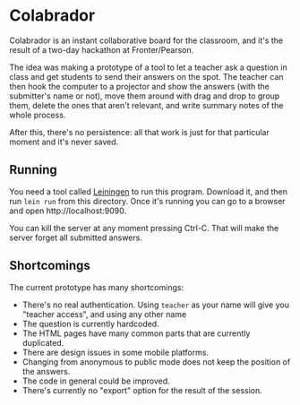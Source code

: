 Colabrador
==========

Colabrador is an instant collaborative board for the classroom, and
it's the result of a two-day hackathon at Fronter/Pearson.

The idea was making a prototype of a tool to let a teacher ask a
question in class and get students to send their answers on the
spot. The teacher can then hook the computer to a projector and show
the answers (with the submitter's name or not), move them around with
drag and drop to group them, delete the ones that aren't relevant, and
write summary notes of the whole process.

After this, there's no persistence: all that work is just for that
particular moment and it's never saved.

Running
-------
You need a tool called [Leiningen](http://leiningen.org/) to run this
program. Download it, and then run `lein run` from this
directory. Once it's running you can go to a browser and open
http://localhost:9090.

You can kill the server at any moment pressing Ctrl-C. That will make
the server forget all submitted answers.


Shortcomings
------------
The current prototype has many shortcomings:

* There's no real authentication. Using `teacher` as your name will
  give you "teacher access", and using any other name
* The question is currently hardcoded.
* The HTML pages have many common parts that are currently duplicated.
* There are design issues in some mobile platforms.
* Changing from anonymous to public mode does not keep the position of
  the answers.
* The code in general could be improved.
* There's currently no "export" option for the result of the session.

